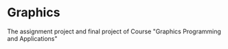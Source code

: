 # Graphics
The assignment project and final project of Course "Graphics Programming and Applications"
